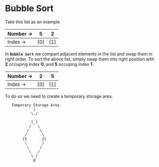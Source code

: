 # Bubble Sort

Take this list as an example 

| Number -> | 5 | 2 |
|---|---|---|
| Index -> | [0] | [1] |

In **`Bubble Sort`** we compart adjacent elements in the list and swap them in right order. To sort the above list, simply swap them into right position with **2** occuping index **0**, and **5** occuping index **1**.

| Number -> | 2 | 5 |
|---|---|---|
| Index -> | [0] | [1] |

To do so we need to create a temporary storage area.
             
       Temporary Storage Area    
                 |
                \./    
                 _
                [_]
               /   \
              /     \
             /       \
            [5       2]
             \       /
              \     /
               \   /
                \ /
                 @



